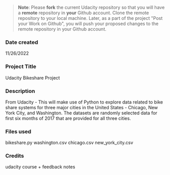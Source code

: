 >**Note**: Please **fork** the current Udacity repository so that you will have a **remote** repository in **your** Github account. Clone the remote repository to your local machine. Later, as a part of the project "Post your Work on Github", you will push your proposed changes to the remote repository in your Github account.

### Date created
11/26/2022

### Project Title
Udacity Bikeshare Project

### Description
From Udacity - This will make use of Python to explore data related to bike share systems for three major cities in the United States - Chicago, New York City, and Washington. The datasets are randomly selected data for first six months of 2017 that are provided for all three cities. 

### Files used
bikeshare.py
washington.csv
chicago.csv
new_york_city.csv

### Credits
udacity course + feedback notes

